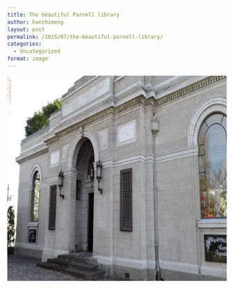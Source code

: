 ```yaml
---
title: The beautiful Parnell library
author: hanzhimeng
layout: post
permalink: /2015/07/the-beautiful-parnell-library/
categories:
  - Uncategorized
format: image
---
```

<a href="/images/uploads/2015/07/IMG_20150611_103046-1024x575.jpg" rel="attachment wp-att-882"><img class="alignnone size-large wp-image-882" src="/images/uploads/2015/07/IMG_20150611_103046-1024x575.jpg" alt="IMG_20150611_103046" width="840" height="472" /></a>

